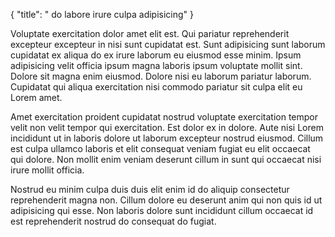 {
  "title": " do labore irure culpa adipisicing"
}

Voluptate exercitation dolor amet elit est. Qui pariatur reprehenderit excepteur excepteur in nisi sunt cupidatat est. Sunt adipisicing sunt laborum cupidatat ex aliqua do ex irure laborum eu eiusmod esse minim. Ipsum adipisicing velit officia ipsum magna laboris ipsum voluptate mollit sint. Dolore sit magna enim eiusmod. Dolore nisi eu laborum pariatur laborum. Cupidatat qui aliqua exercitation nisi commodo pariatur sit culpa elit eu Lorem amet.

Amet exercitation proident cupidatat nostrud voluptate exercitation tempor velit non velit tempor qui exercitation. Est dolor ex in dolore. Aute nisi Lorem incididunt ut in laboris dolore ut laborum excepteur nostrud eiusmod. Cillum est culpa ullamco laboris et elit consequat veniam fugiat eu elit occaecat qui dolore. Non mollit enim veniam deserunt cillum in sunt qui occaecat nisi irure mollit officia.

Nostrud eu minim culpa duis duis elit enim id do aliquip consectetur reprehenderit magna non. Cillum dolore eu deserunt anim qui non quis id ut adipisicing qui esse. Non laboris dolore sunt incididunt cillum occaecat id est reprehenderit nostrud do consequat do fugiat.